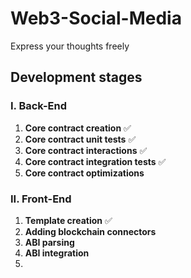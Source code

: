 # Web3-Social-Media

Express your thoughts freely

## Development stages

### I. Back-End
1. **Core contract creation** :white_check_mark:
2. **Core contract unit tests** :white_check_mark:
3. **Core contract interactions** :white_check_mark:
4. **Core contract integration tests** :white_check_mark:
5. **Core contract optimizations**

### II. Front-End
1. **Template creation** :white_check_mark:
2. **Adding blockchain connectors**
3. **ABI parsing**
4. **ABI integration**
5. 
